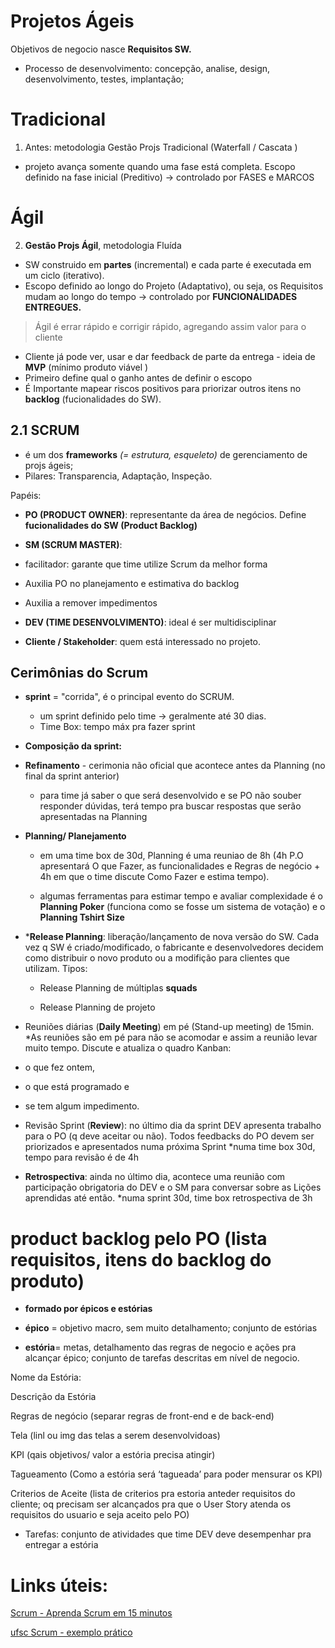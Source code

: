 # Projetos Ágeis

Objetivos de negocio nasce **Requisitos SW.**

- Processo de desenvolvimento: 
concepção, analise, design, desenvolvimento, testes, implantação;

# Tradicional

1.  Antes: metodologia Gestão Projs Tradicional (Waterfall / Cascata )

- projeto avança somente quando uma fase está completa. Escopo definido na fase inicial (Preditivo) -> controlado por FASES e MARCOS

# Ágil

2. **Gestão Projs Ágil**, metodologia Fluída

- SW construido em **partes** (incremental) e cada parte é executada em um ciclo (iterativo). 
- Escopo definido ao longo do Projeto (Adaptativo), ou seja, os Requisitos mudam ao longo do tempo -> controlado por **FUNCIONALIDADES ENTREGUES.**

> Ágil é errar rápido e corrigir rápido, agregando assim valor para o cliente

- Cliente já pode ver, usar e dar feedback de parte da entrega - ideia de **MVP** (mínimo produto viável )
- Primeiro define qual o ganho antes de definir o escopo
- É Importante mapear riscos positivos para priorizar outros itens no **backlog** (fucionalidades do SW).

## 2.1 **SCRUM**

- é um dos **frameworks** *(= estrutura, esqueleto)* de gerenciamento de projs ágeis; 
- Pilares: Transparencia, Adaptação, Inspeção.

Papéis:

- **PO (PRODUCT OWNER)**: representante da área de negócios. Define **fucionalidades do SW (Product Backlog)** 

- **SM (SCRUM MASTER)**:
- facilitador: garante que time utilize Scrum da melhor forma
- Auxilia PO no planejamento e estimativa do backlog
- Auxilia a remover impedimentos

- **DEV (TIME DESENVOLVIMENTO)**: ideal é ser multidisciplinar
    
- **Cliente / Stakeholder**: quem está interessado no projeto.
    

## Cerimônias do Scrum

- **sprint** = "corrida", é o principal evento do SCRUM. 
  - um sprint definido pelo time -> geralmente até 30 dias.
  - Time Box: tempo máx pra fazer sprint 

    
- **Composição da sprint:**
- **Refinamento** - cerimonia não oficial que acontece antes da Planning (no final da sprint anterior)
    - para time já saber o que será desenvolvido e se PO não souber responder dúvidas, terá tempo pra buscar respostas que serão apresentadas na Planning

- **Planning/ Planejamento** 
    - em uma time box de 30d, Planning é uma reuniao de 8h (4h P.O apresentará O que Fazer, as funcionalidades e Regras de negócio + 4h em que o time discute Como Fazer e estima tempo).

  - algumas ferramentas para estimar tempo e avaliar complexidade é o **Planning Poker** (funciona como se fosse um sistema de votação) e o **Planning Tshirt Size**
    
- ***Release Planning**: liberação/lançamento de nova versão do SW. Cada vez q SW é criado/modificado, o fabricante e desenvolvedores decidem como distribuir o novo produto ou a modifição para clientes que utilizam. Tipos:
    
    - Release Planning de múltiplas **squads**
        
    - Release Planning de projeto
        

- Reuniões diárias (**Daily Meeting**) em pé (Stand-up meeting) de 15min. *As reuniões são em pé para não se acomodar e assim a reunião levar muito tempo.
Discute e atualiza o quadro Kanban:
- o que fez ontem,
- o que está programado e
- se tem algum impedimento.

- Revisão Sprint (**Review**): no último dia da sprint DEV apresenta trabalho para o PO (q deve aceitar ou não). Todos feedbacks do PO devem ser priorizados e apresentados numa próxima Sprint
*numa time box 30d, tempo para revisão é de 4h


- **Retrospectiva**: ainda no último dia, acontece uma reunião com participação obrigatoria do DEV e o SM para conversar sobre as Lições aprendidas até então.
*numa sprint 30d, time box retrospectiva de 3h

# product backlog pelo PO (lista requisitos, itens do backlog do produto)

- **formado por épicos e estórias**
    
- **épico** = objetivo macro, sem muito detalhamento; conjunto de estórias
    
- **estória**= metas, detalhamento das regras de negocio e ações pra alcançar épico; conjunto de tarefas descritas em nível de negocio.
    

Nome da Estória:

Descrição da Estória 

Regras de negócio (separar regras de front-end e de back-end)

Tela (linl ou img das telas a serem desenvolvidoas)

KPI (qais objetivos/ valor a estória precisa atingir)

Tagueamento (Como a estória será ‘tagueada’ para poder mensurar os KPI)

Criterios de Aceite (lista de criterios pra estoria anteder requisitos do cliente; oq precisam ser alcançados pra que o User Story atenda os requisitos do usuario e seja aceito pelo PO)

- Tarefas: conjunto de atividades que time DEV deve desempenhar pra entregar a estória

# Links úteis:
[Scrum - Aprenda Scrum em 15 minutos](https://www.youtube.com/watch?v=1DkmzynmRHk)

[ufsc Scrum - exemplo prático](https://www.youtube.com/watch?v=vpKlvPGaReI "ufsc Scrum - exemplo prático")